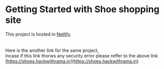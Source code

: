 # Getting Started with Shoe shopping site

This project is hosted in [Netlify](https://jovial-gates-40bd61.netlify.app).\
\
\
Here is the another link for the same project,\
incase if this link thorws any security error please reffer to the above link \
[https://shoes.hackwithrama.in](https://shoes.hackwithrama.in)
